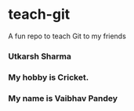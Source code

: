 # teach-git
A fun repo to teach Git to my friends

### Utkarsh Sharma
### My hobby is Cricket.
### My name is Vaibhav Pandey
